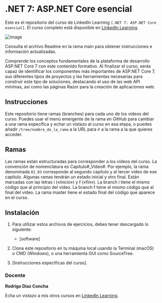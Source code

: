 # .NET 7: ASP.NET Core esencial

Este es el repositorio del curso de LinkedIn Learning `[.NET 7: ASP.NET Core esencial]`. El curso completo está disponible en [LinkedIn Learning][lil-course-url].

 ![image](https://user-images.githubusercontent.com/71371373/225863415-c1b160d3-ba32-4a31-9ffd-45e58267600e.png)
 
Consulta el archivo Readme en la rama main para obtener instrucciones e información actualizadas.

Comprende los conceptos fundamentales de la plataforma de desarrollo ASP.NET Core 7 con este contenido formativo. Al finalizar el curso, serás capaz de identificar los componentes más importantes de ASP.NET Core 7, sus diferentes tipos de proyectos y las herramientas necesarias para construir este tipo de soluciones, destacando el uso de las web API mínimas, así como las páginas Razor para la creación de aplicaciones web.

## Instrucciones

Este repositorio tiene ramas (branches) para cada uno de los vídeos del curso. Puedes usar el menú emergente de la rama en GitHub para cambiar a una rama específica y echar un vistazo al curso en esa etapa, o puedes añadir `/tree/nombre_de_la_rama` a la URL para ir a la rama a la que quieres acceder.

## Ramas

Las ramas están estructuradas para corresponder a los vídeos del curso. La convención de nomenclatura es Capítulo#_Vídeo#. Por ejemplo, la rama denominada `02_03` corresponde al segundo capítulo y al tercer vídeo de ese capítulo. Algunas ramas tendrán un estado inicial y otro final. Están marcadas con las letras i («inicio») y f («fin»). La branch i tiene el mismo código que al principio del vídeo. La branch f tiene el mismo código que al final del vídeo. La rama master tiene el estado final del código que aparece en el curso.

## Instalación

1. Para utilizar estos archivos de ejercicios, debes tener descargado lo siguiente:
   - [software]

2. Clona este repositorio en tu máquina local usando la Terminal (macOS) o CMD (Windows), o una herramienta GUI como SourceTree.
3. [Instrucciones específicas del curso].

### Docente

**Rodrigo Díaz Concha**

Echa un vistazo a mis otros cursos en [LinkedIn Learning](https://www.linkedin.com/learning/instructors/rodrigo-diaz-concha).

[0]: # (Replace these placeholder URLs with actual course URLs)
[lil-course-url]: https://www.linkedin.com/learning/dot-net-7-asp-dot-net-core-esencial/construye-poderosas-soluciones-web-con-asp-dot-net-core
[lil-thumbnail-url]: https://cdn.lynda.com/course/2875095/2875095-1615224395432-16x9.jpg

[1]: # (End of ES-Instruction ###############################################################################################)

